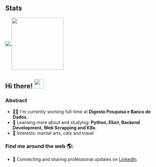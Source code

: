 ## Stats
<p align="left">
  <a href="https://github.com/anuraghazra/github-readme-stats">
    <img
      align="center"
      src="https://github-readme-stats.vercel.app/api/top-langs/?username=kfcaio&layout=compact&bg_color=ffffff00"
    />
  </a>
  <a href="https://github.com/anuraghazra/github-readme-stats">
    <img
      align="center"
      height="165"
      src="https://github-readme-stats.vercel.app/api?username=kfcaio&count_private=true&show_icons=true&custom_title=Github%20Status&hide=stars&bg_color=ffffff00"
    />
  </a>
</p>

## Hi there! <img src="https://raw.githubusercontent.com/iampavangandhi/iampavangandhi/master/gifs/Hi.gif" width="30px"></h2>

### Abstract

- 👨‍💻 I'm currently working full-time at **Digesto Pesquisa e Banco de Dados**.
- 🌱 Learning more about and studying: **Python, Elixir, Backend Development, Web Scrapping and K8s**.
- 💙 Interests: martial arts, cats and travel


### Find me around the web 🌎:

- 💼 Connecting and sharing professional updates on <a href="https://www.linkedin.com/in/caio-ignatz-martins/">LinkedIn</a>.
